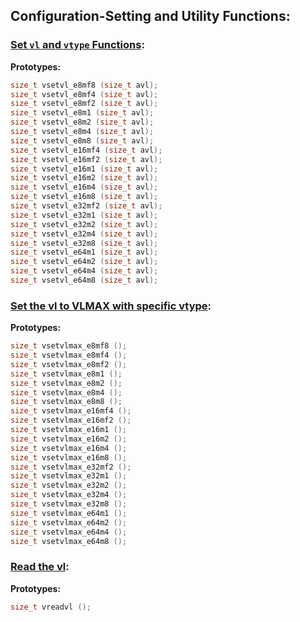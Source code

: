 <!--NOTE: This file is generated by rvv_intrinsic_gen.py-->

## Configuration-Setting and Utility Functions:

### [Set `vl` and `vtype` Functions](../rvv-intrinsic-api.md#set-vl-and-vtype-functions):

**Prototypes:**
``` C
size_t vsetvl_e8mf8 (size_t avl);
size_t vsetvl_e8mf4 (size_t avl);
size_t vsetvl_e8mf2 (size_t avl);
size_t vsetvl_e8m1 (size_t avl);
size_t vsetvl_e8m2 (size_t avl);
size_t vsetvl_e8m4 (size_t avl);
size_t vsetvl_e8m8 (size_t avl);
size_t vsetvl_e16mf4 (size_t avl);
size_t vsetvl_e16mf2 (size_t avl);
size_t vsetvl_e16m1 (size_t avl);
size_t vsetvl_e16m2 (size_t avl);
size_t vsetvl_e16m4 (size_t avl);
size_t vsetvl_e16m8 (size_t avl);
size_t vsetvl_e32mf2 (size_t avl);
size_t vsetvl_e32m1 (size_t avl);
size_t vsetvl_e32m2 (size_t avl);
size_t vsetvl_e32m4 (size_t avl);
size_t vsetvl_e32m8 (size_t avl);
size_t vsetvl_e64m1 (size_t avl);
size_t vsetvl_e64m2 (size_t avl);
size_t vsetvl_e64m4 (size_t avl);
size_t vsetvl_e64m8 (size_t avl);
```
### [Set the vl to VLMAX with specific vtype](../rvv-intrinsic-api.md#set-vl-to-vlmax-with-specific-vtype):

**Prototypes:**
``` C
size_t vsetvlmax_e8mf8 ();
size_t vsetvlmax_e8mf4 ();
size_t vsetvlmax_e8mf2 ();
size_t vsetvlmax_e8m1 ();
size_t vsetvlmax_e8m2 ();
size_t vsetvlmax_e8m4 ();
size_t vsetvlmax_e8m8 ();
size_t vsetvlmax_e16mf4 ();
size_t vsetvlmax_e16mf2 ();
size_t vsetvlmax_e16m1 ();
size_t vsetvlmax_e16m2 ();
size_t vsetvlmax_e16m4 ();
size_t vsetvlmax_e16m8 ();
size_t vsetvlmax_e32mf2 ();
size_t vsetvlmax_e32m1 ();
size_t vsetvlmax_e32m2 ();
size_t vsetvlmax_e32m4 ();
size_t vsetvlmax_e32m8 ();
size_t vsetvlmax_e64m1 ();
size_t vsetvlmax_e64m2 ();
size_t vsetvlmax_e64m4 ();
size_t vsetvlmax_e64m8 ();
```
### [Read the vl](../rvv-intrinsic-api.md#read-vl-value):

**Prototypes:**
``` C
size_t vreadvl ();
```